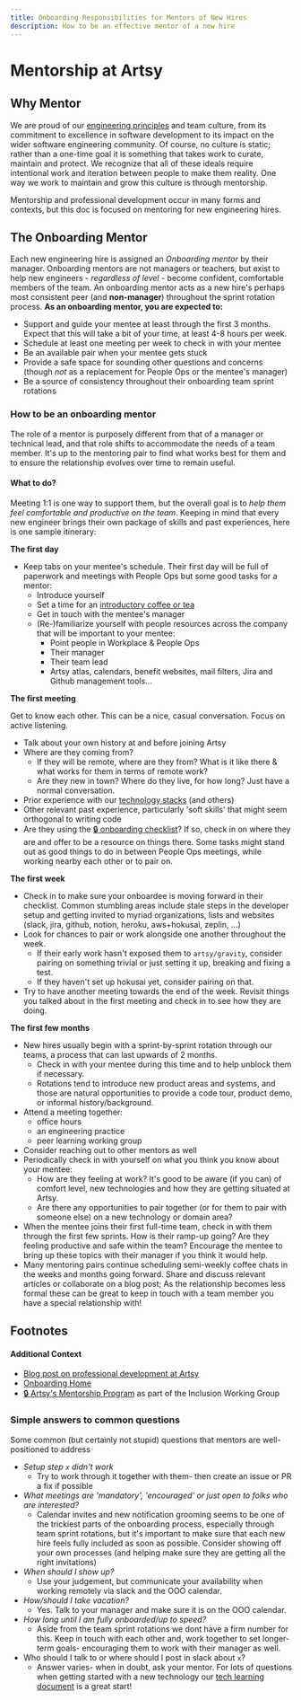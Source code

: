 ```yaml
---
title: Onboarding Responsibilities for Mentors of New Hires
description: How to be an effective mentor of a new hire
---
```


# Mentorship at Artsy

## Why Mentor

We are proud of our
[engineering principles](https://github.com/artsy/README/blob/master/culture/engineering-principles.md#readme) and
team culture, from its commitment to excellence in software development to its impact on the wider software
engineering community. Of course, no culture is static; rather than a one-time goal it is something that takes work
to curate, maintain and protect. We recognize that all of these ideals require intentional work and iteration
between people to make them reality. One way we work to maintain and grow this culture is through mentorship.

Mentorship and professional development occur in many forms and contexts, but this doc is focused on mentoring for
new engineering hires.

## The Onboarding Mentor

Each new engineering hire is assigned an _Onboarding mentor_ by their manager. Onboarding mentors are not managers
or teachers, but exist to help new engineers - _regardless of level_ - become confident, comfortable members of the
team. An onboarding mentor acts as a new hire's perhaps most consistent peer (and **non-manager**) throughout the
sprint rotation process. **As an onboarding mentor, you are expected to:**

- Support and guide your mentee at least through the first 3 months. Expect that this will take a bit of your time,
  at least 4-8 hours per week.
- Schedule at least one meeting per week to check in with your mentee
- Be an available pair when your mentee gets stuck
- Provide a safe space for sounding other questions and concerns (though _not_ as a replacement for People Ops or
  the mentee's manager)
- Be a source of consistency throughout their onboarding team sprint rotations

### How to be an onboarding mentor

The role of a mentor is purposely different from that of a manager or technical lead, and that role shifts to
accommodate the needs of a team member. It's up to the mentoring pair to find what works best for them and to
ensure the relationship evolves over time to remain useful.

#### What to do?

Meeting 1:1 is one way to support them, but the overall goal is to _help them feel comfortable and productive on
the team_. Keeping in mind that every new engineer brings their own package of skills and past experiences, here is
one sample itinerary:

**The first day**

- Keep tabs on your mentee's schedule. Their first day will be full of paperwork and meetings with People Ops but
  some good tasks for a mentor:
  - Introduce yourself
  - Set a time for an [introductory coffee or tea](#your-first-meeting)
  - Get in touch with the mentee's manager
  - (Re-)familiarize yourself with people resources across the company that will be important to your mentee:
    - Point people in Workplace & People Ops
    - Their manager
    - Their team lead
    - Artsy atlas, calendars, benefit websites, mail filters, Jira and Github management tools...

**The first meeting**

Get to know each other. This can be a nice, casual conversation. Focus on active listening.

- Talk about your own history at and before joining Artsy
- Where are they coming from?
  - If they will be remote, where are they from? What is it like there & what works for them in terms of remote
    work?
  - Are they new in town? Where do they live, for how long? Just have a normal conversation.
- Prior experience with our [technology stacks](/playbooks/technology-choices.md) (and others)
- Other relevant past experience, particularly 'soft skills' that might seem orthogonal to writing code
- Are they using the
  [🔒 onboarding checklist](https://github.com/artsy/potential/blob/master/.github/ISSUE_TEMPLATE/engineering-onboarding.md)?
  If so, check in on where they are and offer to be a resource on things there. Some tasks might stand out as good
  things to do in between People Ops meetings, while working nearby each other or to pair on.

**The first week**

- Check in to make sure your onboardee is moving forward in their checklist. Common stumbling areas include stale
  steps in the developer setup and getting invited to myriad organizations, lists and websites (slack, jira,
  github, notion, heroku, aws+hokusai, zeplin, ...)
- Look for chances to pair or work alongside one another throughout the week.
  - If their early work hasn't exposed them to `artsy/gravity`, consider pairing on something trivial or just
    setting it up, breaking and fixing a test.
  - If they haven't set up hokusai yet, consider pairing on that.
- Try to have another meeting towards the end of the week. Revisit things you talked about in the first meeting and
  check in to see how they are doing.

**The first few months**

- New hires usually begin with a sprint-by-sprint rotation through our teams, a process that can last upwards of 2
  months.
  - Check in with your mentee during this time and to help unblock them if necessary.
  - Rotations tend to introduce new product areas and systems, and those are natural opportunities to provide a
    code tour, product demo, or informal history/background.
- Attend a meeting together:
  - office hours
  - an engineering practice
  - peer learning working group
- Consider reaching out to other mentors as well
- Periodically check in with yourself on what you think you know about your mentee:
  - How are they feeling at work? It's good to be aware (if you can) of comfort level, new technologies and how
    they are getting situated at Artsy.
  - Are there any opportunities to pair together (or for them to pair with someone else) on a new technology or
    domain area?
- When the mentee joins their first full-time team, check in with them through the first few sprints. How is their
  ramp-up going? Are they feeling productive and safe within the team? Encourage the mentee to bring up these
  topics with their manager if you think it would help.
- Many mentoring pairs continue scheduling semi-weekly coffee chats in the weeks and months going forward. Share
  and discuss relevant articles or collaborate on a blog post; As the relationship becomes less formal these can be
  great to keep in touch with a team member you have a special relationship with!

## Footnotes

#### Additional Context

- [Blog post on professional development at Artsy](http://artsy.github.io/blog/2016/09/22/professional-development-at-artsy-engineering/)
- [Onboarding Home](/onboarding)
- [🔒 Artsy's Mentorship Program](https://www.notion.so/artsy/Mentorship-Program-014ba1ab5a0044d6ac0de0242c7779a4)
  as part of the Inclusion Working Group

### Simple answers to common questions

Some common (but certainly not stupid) questions that mentors are well-positioned to address

- _Setup step `x` didn't work_
  - Try to work through it together with them- then create an issue or PR a fix if possible
- _What meetings are 'mandatory', 'encouraged' or just open to folks who are interested?_
  - Calendar invites and new notification grooming seems to be one of the trickiest parts of the onboarding
    process, especially through team sprint rotations, but it's important to make sure that each new hire feels
    fully included as soon as possible. Consider showing off your own processes (and helping make sure they are
    getting all the right invitations)
- _When should I show up?_
  - Use your judgement, but communicate your availability when working remotely via slack and the OOO calendar.
- _How/should I take vacation?_
  - Yes. Talk to your manager and make sure it is on the OOO calendar.
- _How long until I am fully onboarded/up to speed?_
  - Aside from the team sprint rotations we dont have a firm number for this. Keep in touch with each other and,
    work together to set longer-term goals- encouraging them to work with their manager as well.
- Who should I talk to or where should I post in slack about `x`?
  - Answer varies- when in doubt, ask your mentor. For lots of questions when getting started with a new technology
    our [tech learning document](/resources/tech-learning.md) is a great start!
